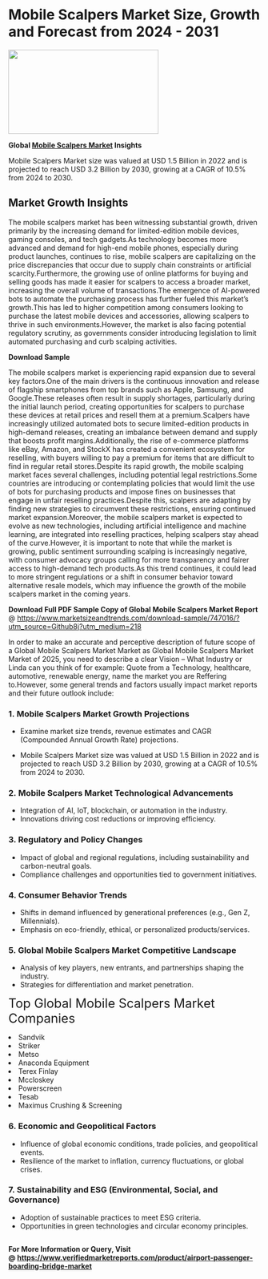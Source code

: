 <H1>Mobile Scalpers Market Size, Growth and Forecast from 2024 - 2031</H1><img class="aligncenter size-medium wp-image-584254" src="https://thirdeyenews.in/wp-content/uploads/2024/09/Global-Market-Research-300x168.jpeg" alt="" width="300" height="168" /><p><strong>Global&nbsp;<a href="https://www.marketsizeandtrends.com/download-sample/747016/?utm_source=Github8j?utm_medium=218">Mobile Scalpers Market</a> Insights</strong></p><p>Mobile Scalpers Market size was valued at USD 1.5 Billion in 2022 and is projected to reach USD 3.2 Billion by 2030, growing at a CAGR of 10.5% from 2024 to 2030.</p><p><h2>Market Growth Insights</h2> <p>The mobile scalpers market has been witnessing substantial growth, driven primarily by the increasing demand for limited-edition mobile devices, gaming consoles, and tech gadgets.As technology becomes more advanced and demand for high-end mobile phones, especially during product launches, continues to rise, mobile scalpers are capitalizing on the price discrepancies that occur due to supply chain constraints or artificial scarcity.Furthermore, the growing use of online platforms for buying and selling goods has made it easier for scalpers to access a broader market, increasing the overall volume of transactions.The emergence of AI-powered bots to automate the purchasing process has further fueled this market’s growth.This has led to higher competition among consumers looking to purchase the latest mobile devices and accessories, allowing scalpers to thrive in such environments.However, the market is also facing potential regulatory scrutiny, as governments consider introducing legislation to limit automated purchasing and curb scalping activities.</p> <p><strong>Download Sample</strong></p> <p>The mobile scalpers market is experiencing rapid expansion due to several key factors.One of the main drivers is the continuous innovation and release of flagship smartphones from top brands such as Apple, Samsung, and Google.These releases often result in supply shortages, particularly during the initial launch period, creating opportunities for scalpers to purchase these devices at retail prices and resell them at a premium.Scalpers have increasingly utilized automated bots to secure limited-edition products in high-demand releases, creating an imbalance between demand and supply that boosts profit margins.Additionally, the rise of e-commerce platforms like eBay, Amazon, and StockX has created a convenient ecosystem for reselling, with buyers willing to pay a premium for items that are difficult to find in regular retail stores.Despite its rapid growth, the mobile scalping market faces several challenges, including potential legal restrictions.Some countries are introducing or contemplating policies that would limit the use of bots for purchasing products and impose fines on businesses that engage in unfair reselling practices.Despite this, scalpers are adapting by finding new strategies to circumvent these restrictions, ensuring continued market expansion.Moreover, the mobile scalpers market is expected to evolve as new technologies, including artificial intelligence and machine learning, are integrated into reselling practices, helping scalpers stay ahead of the curve.However, it is important to note that while the market is growing, public sentiment surrounding scalping is increasingly negative, with consumer advocacy groups calling for more transparency and fairer access to high-demand tech products.As this trend continues, it could lead to more stringent regulations or a shift in consumer behavior toward alternative resale models, which may influence the growth of the mobile scalpers market in the coming years.</p> <p><span class=""><strong>Download Full PDF Sample Copy of Global Mobile Scalpers Market Report</strong> @ <a href="https://www.marketsizeandtrends.com/download-sample/747016/?utm_source=Github8j?utm_medium=218" target="_blank">https://www.marketsizeandtrends.com/download-sample/747016/?utm_source=Github8j?utm_medium=218</a></span></p><p>In order to make an accurate and perceptive description of future scope of a Global&nbsp;Mobile Scalpers Market Market as Global&nbsp;Mobile Scalpers Market Market of 2025, you need to describe a clear Vision &ndash; What Industry or Linda can you think of for example: Quote from a Technology, healthcare, automotive, renewable energy, name the market you are Reffering to.However, some general trends and factors usually impact market reports and their future outlook include:</p><h3>1.&nbsp;<strong>Mobile Scalpers Market Growth Projections</strong></h3><ul><li>Examine market size trends, revenue estimates and CAGR (Compounded Annual Growth Rate) projections.</li><li><p>Mobile Scalpers Market size was valued at USD 1.5 Billion in 2022 and is projected to reach USD 3.2 Billion by 2030, growing at a CAGR of 10.5% from 2024 to 2030.</p></li></ul><h3>2.&nbsp;<strong>Mobile Scalpers Market Technological Advancements</strong></h3><ul><li>Integration of AI, IoT, blockchain, or automation in the industry.</li><li>Innovations driving cost reductions or improving efficiency.</li></ul><h3>3.&nbsp;<strong>Regulatory and Policy Changes</strong></h3><ul><li>Impact of global and regional regulations, including sustainability and carbon-neutral goals.</li><li>Compliance challenges and opportunities tied to government initiatives.</li></ul><h3>4.&nbsp;<strong>Consumer Behavior Trends</strong></h3><ul><li>Shifts in demand influenced by generational preferences (e.g., Gen Z, Millennials).</li><li>Emphasis on eco-friendly, ethical, or personalized products/services.</li></ul><h3>5.&nbsp;<strong>Global Mobile Scalpers Market Competitive Landscape</strong></h3><ul><li>Analysis of key players, new entrants, and partnerships shaping the industry.</li><li>Strategies for differentiation and market penetration.</li></ul><p data-pm-slice="1 1 []"><span style="color: inherit; font-family: inherit; font-size: 25px;">Top Global Mobile Scalpers Market Companies</span></p><div class="" data-test-id=""><p><li>Sandvik</li><li> Striker</li><li> Metso</li><li> Anaconda Equipment</li><li> Terex Finlay</li><li> Mccloskey</li><li> Powerscreen</li><li> Tesab</li><li> Maximus Crushing & Screening</li></p></div><h3>6.&nbsp;<strong>Economic and Geopolitical Factors</strong></h3><ul><li>Influence of global economic conditions, trade policies, and geopolitical events.</li><li>Resilience of the market to inflation, currency fluctuations, or global crises.</li></ul><h3>7.&nbsp;<strong>Sustainability and ESG (Environmental, Social, and Governance)</strong></h3><ul><li>Adoption of sustainable practices to meet ESG criteria.</li><li>Opportunities in green technologies and circular economy principles.</li></ul><h2><strong style="font-size: 14px;">For More Information or Query, Visit @&nbsp;</strong><a style="background-color: #ffffff; font-size: 14px;" href="https://www.marketsizeandtrends.com/report/mobile-scalpers-market/" target="_blank">https://www.verifiedmarketreports.com/product/airport-passenger-boarding-bridge-market</a></h2>